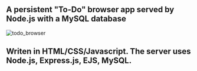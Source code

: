 ## A persistent "To-Do" browser app served by Node.js with a MySQL database

![ todo_browser](https://github.com/user-attachments/assets/12f5e630-9886-43ba-ba81-253ebc576f01)

## Writen in HTML/CSS/Javascript. The server uses Node.js, Express.js, EJS, MySQL. 
